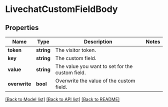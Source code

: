 # LivechatCustomFieldBody

## Properties
Name | Type | Description | Notes
------------ | ------------- | ------------- | -------------
**token** | **string** | The visitor token. | 
**key** | **string** | The custom field. | 
**value** | **string** | The value you want to set for the custom field. | 
**overwrite** | **bool** | Overwrite the value of the custom field. | 

[[Back to Model list]](../../README.md#documentation-for-models) [[Back to API list]](../../README.md#documentation-for-api-endpoints) [[Back to README]](../../README.md)


